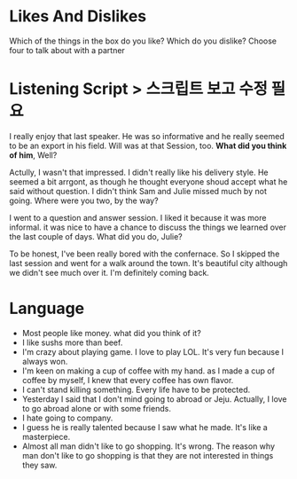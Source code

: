 # Likes And Dislikes
Which of the things in the box do you like? Which do you dislike? Choose four to talk about with a partner

# Listening Script > 스크립트 보고 수정 필요
I really enjoy that last speaker. He was so informative and he really seemed to be an export in his field. Will was at that Session, too. **What did you think of him**, Well?

Actully, I wasn't that impressed. I didn't really like his delivery style. He seemed a bit arrgont, as though he thought everyone shoud accept what he said without question. I didn't think Sam and Julie missed much by not going. Where were you two, by the way?

I went to a question and answer session. I liked it because it was more informal. it was nice to have a chance to discuss the things we learned over the last couple of days. What did you do, Julie?

To be honest, I've been really bored with the confernace. So I skipped the last session and went for a walk around the town. It's beautiful city although we didn't see much over it. I'm definitely coming back.

# Language

- Most people like money. what did you think of it?
- I like sushs more than beef. 
- I'm crazy about playing game.  I love to play LOL. It's very fun because I always won.
- I'm keen on making a cup of coffee with my hand. as I made a cup of coffee by myself, I knew that every coffee has own flavor.
- I can't stand killing something. Every life have to be protected.
- Yesterday I said that I don't mind going to abroad or Jeju. Actually, I love to go abroad alone or with some friends.
- I hate going to company.
- I guess he is really talented because I saw what he made. It's like a masterpiece.
- Almost all man didn't like to go shopping. It's wrong. The reason why man don't like to go shopping is that they are not interested in things they saw.
